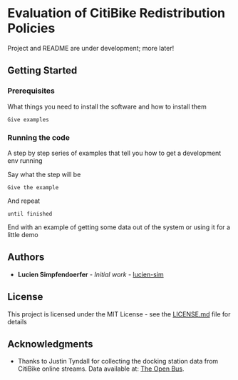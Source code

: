 # Evaluation of CitiBike Redistribution Policies

Project and README are under development; more later! 

## Getting Started

### Prerequisites

What things you need to install the software and how to install them

```
Give examples
```

### Running the code

A step by step series of examples that tell you how to get a development env running

Say what the step will be

```
Give the example
```

And repeat

```
until finished
```

End with an example of getting some data out of the system or using it for a little demo

## Authors

* **Lucien Simpfendoerfer** - *Initial work* - [lucien-sim](https://github.com/lucien-sim)

## License

This project is licensed under the MIT License - see the [LICENSE.md](LICENSE.md) file for details

## Acknowledgments

* Thanks to Justin Tyndall for collecting the docking station data from CitiBike online streams. Data available at: [The Open Bus](https://www.theopenbus.com/). 